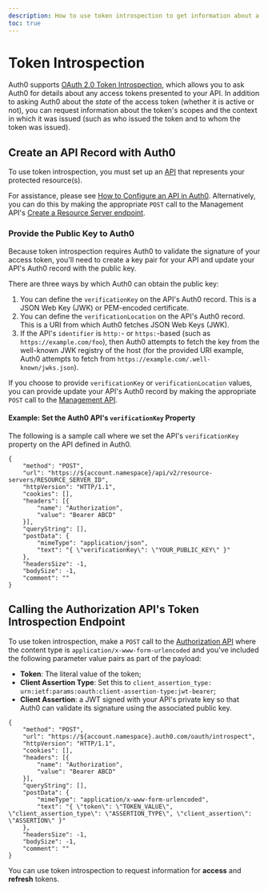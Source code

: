 ```yaml
---
description: How to use token introspection to get information about a token's authorization context
toc: true
---
```


# Token Introspection

Auth0 supports [OAuth 2.0 Token Introspection](https://tools.ietf.org/html/rfc7662), which allows you to ask Auth0 for details about any access tokens presented to your API. In addition to asking Auth0 about the *state* of the access token (whether it is active or not), you can request information about the token's scopes and the context in which it was issued (such as who issued the token and to whom the token was issued).

## Create an API Record with Auth0

To use token introspection, you must set up an [API](/apis) that represents your protected resource(s).

For assistance, please see [How to Configure an API in Auth0](/apis#how-to-configure-an-api-in-auth0). Alternatively, you can do this by making the appropriate `POST` call to the Management API's [Create a Resource Server endpoint](/api/management/v2#!/Resource_Servers/post_resource_servers).

### Provide the Public Key to Auth0

Because token introspection requires Auth0 to validate the signature of your access token, you'll need to create a key pair for your API and update your API's Auth0 record with the public key.

There are three ways by which Auth0 can obtain the public key:

1. You can define the `verificationKey` on the API's Auth0 record. This is a JSON Web Key (JWK) or PEM-encoded certificate.
2. You can define the `verificationLocation` on the API's Auth0 record. This is a URI from which Auth0 fetches JSON Web Keys (JWK).
3. If the API's `identifier` is `http:`- or `https:`-based (such as `https://example.com/foo`), then Auth0 attempts to fetch the key from the well-known JWK registry of the host (for the provided URI example, Auth0 attempts to fetch from `https://example.com/.well-known/jwks.json`).

If you choose to provide `verificationKey` or `verificationLocation` values, you can provide update your API's Auth0 record by making the appropriate `POST` call to the [Management API](/api/management/v2#!/Resource_Servers/patch_resource_servers_by_id).

#### Example: Set the Auth0 API's `verificationKey` Property

The following is a sample call where we set the API's `verificationKey` property on the API defined in Auth0.

```har
{
	"method": "POST",
	"url": "https://${account.namespace}/api/v2/resource-servers/RESOURCE_SERVER_ID",
	"httpVersion": "HTTP/1.1",
	"cookies": [],
	"headers": [{
		"name": "Authorization",
		"value": "Bearer ABCD"
	}],
	"queryString": [],
	"postData": {
		"mimeType": "application/json",
		"text": "{ \"verificationKey\": \"YOUR_PUBLIC_KEY\" }"
	},
	"headersSize": -1,
	"bodySize": -1,
	"comment": ""
}
```

## Calling the Authorization API's Token Introspection Endpoint

To use token introspection, make a `POST` call to the [Authorization API](/api/authentication) where the content type is `application/x-www-form-urlencoded` and you've included the following parameter value pairs as part of the payload:

* **Token**: The literal value of the token;
* **Client Assertion Type**: Set this to `client_assertion_type: urn:ietf:params:oauth:client-assertion-type:jwt-bearer`;
* **Client Assertion**: a JWT signed with your API's private key so that Auth0 can validate its signature using the associated public key.

```har
{
	"method": "POST",
	"url": "https://${account.namespace}.auth0.com/oauth/introspect",
	"httpVersion": "HTTP/1.1",
	"cookies": [],
	"headers": [{
		"name": "Authorization",
		"value": "Bearer ABCD"
	}],
	"queryString": [],
	"postData": {
		"mimeType": "application/x-www-form-urlencoded",
		"text": "{ \"token\": \"TOKEN_VALUE\", \"client_assertion_type\": \"ASSERTION_TYPE\", \"client_assertion\": \"ASSERTION\" }"
	},
	"headersSize": -1,
	"bodySize": -1,
	"comment": ""
}
```

You can use token introspection to request information for **access** and **refresh** tokens.
